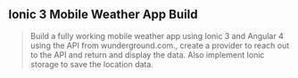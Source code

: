 
## Ionic 3 Mobile Weather App Build

> Build a fully working mobile weather app using Ionic 3 and Angular 4 using the API from wunderground.com., create a provider to reach out to the API and return and display the data. Also implement Ionic storage to save the location data.